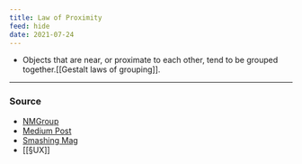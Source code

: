 ```yaml
---
title: Law of Proximity
feed: hide
date: 2021-07-24
---
```


- Objects that are near, or proximate to each other, tend to be grouped together.[[Gestalt laws of grouping]].


--- 

### Source
- [NMGroup](https://www.nngroup.com/articles/gestalt-proximity/)
- [Medium Post](https://marvelapp.com/blog/psychology-principles-every-uiux-designer-needs-know/)
- [Smashing Mag](https://www.smashingmagazine.com/2014/03/design-principles-visual-perception-and-the-principles-of-gestalt/)
- [[§UX]]